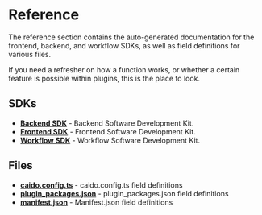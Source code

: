 # Reference

The reference section contains the auto-generated documentation for the frontend, backend, and workflow SDKs, as well as field definitions for various files.

If you need a refresher on how a function works, or whether a certain feature is possible within plugins, this is the place to look.

## SDKs

- **[Backend SDK](./sdks/backend/index.md)** - Backend Software Development Kit.
- **[Frontend SDK](./sdks/frontend/index.md)** - Frontend Software Development Kit.
- **[Workflow SDK](./sdks/workflow/index.md)** - Workflow Software Development Kit.

## Files

- **[caido.config.ts](./config.md)** - caido.config.ts field definitions
- **[plugin_packages.json](./plugin_packages.md)** - plugin_packages.json field definitions
- **[manifest.json](./manifest.md)** - Manifest.json field definitions
